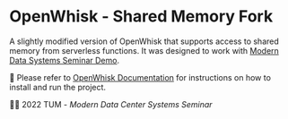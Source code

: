<!--
#
# Licensed to the Apache Software Foundation (ASF) under one or more
# contributor license agreements.  See the NOTICE file distributed with
# this work for additional information regarding copyright ownership.
# The ASF licenses this file to You under the Apache License, Version 2.0
# (the "License"); you may not use this file except in compliance with
# the License.  You may obtain a copy of the License at
#
#     http://www.apache.org/licenses/LICENSE-2.0
#
# Unless required by applicable law or agreed to in writing, software
# distributed under the License is distributed on an "AS IS" BASIS,
# WITHOUT WARRANTIES OR CONDITIONS OF ANY KIND, either express or implied.
# See the License for the specific language governing permissions and
# limitations under the License.
#
-->

# OpenWhisk - Shared Memory Fork

A slightly modified version of OpenWhisk that supports access to shared memory from serverless functions. It was designed to work with [Modern Data Systems Seminar Demo](https://github.com/espirin/sys-seminar).

📄 Please refer to [OpenWhisk Documentation](https://github.com/apache/openwhisk) for instructions on how to install and run the project.

👨‍🎓 2022 TUM - *Modern Data Center Systems Seminar*
